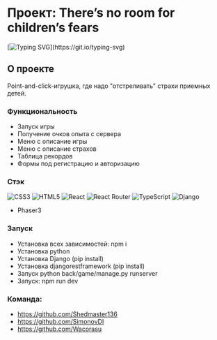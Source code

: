 # Проект: There’s no room for children’s fears
[![Typing SVG](https://readme-typing-svg.demolab.com/?font=Fira+Code&pause=1000&width=600&lines=There%E2%80%99s+no+room+for+children%E2%80%99s+fears!)](https://git.io/typing-svg)

## О проекте

Point-and-click-игрушка, где надо "отстреливать" страхи приемных детей.

### Функциональность


- Запуск игры
- Получение очков опыта с сервера
- Меню с описание игры
- Меню с описание страхов
- Таблица рекордов
- Формы под регистрацию и авторизацию



### Стэк
![CSS3](https://img.shields.io/badge/css3-%231572B6.svg?style=for-the-badge&logo=css3&logoColor=white)
![HTML5](https://img.shields.io/badge/html5-%23E34F26.svg?style=for-the-badge&logo=html5&logoColor=white)
![React](https://img.shields.io/badge/react-%2320232a.svg?style=for-the-badge&logo=react&logoColor=%2361DAFB)
![React Router](https://img.shields.io/badge/React_Router-CA4245?style=for-the-badge&logo=react-router&logoColor=white)
![TypeScript](https://img.shields.io/badge/typescript-%23007ACC.svg?style=for-the-badge&logo=typescript&logoColor=white)
![Django](https://camo.githubusercontent.com/c9d0db0a5c179f2fcf0a460d9b7e75ef516bfdc1e1681bc61f43c9b435bc96a9/68747470733a2f2f696d672e736869656c64732e696f2f62616467652f646a616e676f2532302d2532333039324532302e7376673f267374796c653d666f722d7468652d6261646765266c6f676f3d646a616e676f266c6f676f436f6c6f723d7768697465)

- Phaser3
  

### Запуск
- Установка всех зависимостей: npm i
- Установка python 
- Установка Django (pip install) 
- Установка djangorestframework (pip install)  
- Запуск python back/game/manage.py runserver    
- Запуск: npm run dev

### Команда:
- https://github.com/Shedmaster136
- https://github.com/SimonovDI
- https://github.com/Wacorasu

